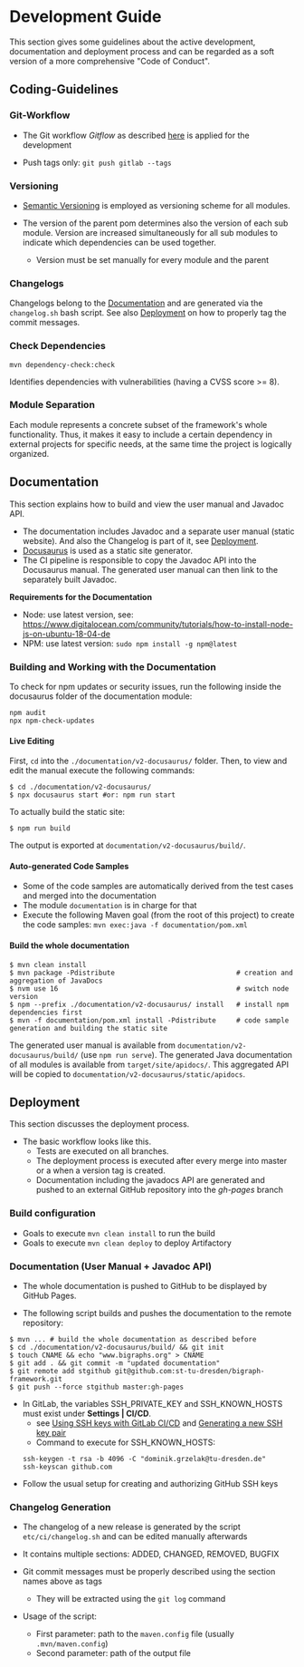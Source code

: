 # Development Guide

This section gives some guidelines about the active development, documentation and deployment process and can be regarded as a soft version of a more comprehensive "Code of Conduct".

## Coding-Guidelines

### Git-Workflow
- The Git workflow *Gitflow* as described [here](https://www.atlassian.com/git/tutorials/comparing-workflows/gitflow-workflow) is applied for the development 

- Push tags only: `git push gitlab --tags`

### Versioning

- [Semantic Versioning](https://semver.org/) is employed as versioning scheme for all modules.

- The version of the parent pom determines also the version of each sub module.
  Version are increased simultaneously for all sub modules to indicate which dependencies
  can be used together.
    - Version must be set manually for every module and the parent

### Changelogs

Changelogs belong to the [Documentation](#Documentation) and are generated via the `changelog.sh` bash script. 
See also [Deployment](#Deployment) on how to properly tag the commit messages.

### Check Dependencies

`mvn dependency-check:check`

Identifies dependencies with vulnerabilities (having a CVSS score >= 8).

### Module Separation

Each module represents a concrete subset of the framework's whole functionality.
Thus, it makes it easy to include a certain dependency in external projects for
specific needs, at the same time the project is logically organized.

## Documentation

This section explains how to build and view the user manual and Javadoc API.

- The documentation includes Javadoc and a separate user manual (static website).
And also the Changelog is part of it, see [Deployment](#Deployment).
- [Docusaurus](https://docusaurus.io/) is used as a static site generator. 
- The CI pipeline is responsible to copy the Javadoc API into the Docusaurus manual.
The generated user manual can then link to the separately built Javadoc.

**Requirements for the Documentation**

- Node: use latest version, see: https://www.digitalocean.com/community/tutorials/how-to-install-node-js-on-ubuntu-18-04-de
- NPM: use latest version: `sudo npm install -g npm@latest`


###  Building and Working with the Documentation

To check for npm updates or security issues, run the following inside the docusaurus folder of the documentation module:

```
npm audit
npx npm-check-updates
```

#### Live Editing

First, `cd` into the `./documentation/v2-docusaurus/` folder.
Then, to view and edit the manual execute the following commands:
```console
$ cd ./documentation/v2-docusaurus/
$ npx docusaurus start #or: npm run start
```

To actually build the static site:
```console
$ npm run build
```
The output is exported at `documentation/v2-docusaurus/build/`.

#### Auto-generated Code Samples

- Some of the code samples are automatically derived from the test cases and merged into the documentation
- The module `documentation` is in charge for that
- Execute the following Maven goal (from the root of this project) to create the code samples: `mvn exec:java -f documentation/pom.xml`

#### Build the whole documentation

```console
$ mvn clean install
$ mvn package -Pdistribute                              # creation and aggregation of JavaDocs 
$ nvm use 16                                            # switch node version
$ npm --prefix ./documentation/v2-docusaurus/ install   # install npm dependencies first
$ mvn -f documentation/pom.xml install -Pdistribute     # code sample generation and building the static site
```

The generated user manual is available from `documentation/v2-docusaurus/build/` (use `npm run serve`).
The generated Java documentation of all modules is available from `target/site/apidocs/`.
This aggregated API will be copied to `documentation/v2-docusaurus/static/apidocs`.

## Deployment

This section discusses the deployment process.

- The basic workflow looks like this.
  * Tests are executed on all branches.
  * The deployment process is executed after every merge into master or a when a version tag is created.
  * Documentation including the javadocs API are generated and pushed to an external GitHub repository into the *gh-pages* branch

### Build configuration

- Goals to execute `mvn clean install` to run the build
- Goals to execute `mvn clean deploy` to deploy Artifactory

### Documentation (User Manual + Javadoc API)

- The whole documentation is pushed to GitHub to be displayed by GitHub Pages.

- The following script builds and pushes the documentation to the remote repository:
```console
$ mvn ... # build the whole documentation as described before
$ cd ./documentation/v2-docusaurus/build/ && git init
$ touch CNAME && echo "www.bigraphs.org" > CNAME
$ git add . && git commit -m "updated documentation"
$ git remote add stgithub git@github.com:st-tu-dresden/bigraph-framework.git
$ git push --force stgithub master:gh-pages
```

- In GitLab, the variables SSH_PRIVATE_KEY and SSH_KNOWN_HOSTS must exist under **Settings | CI/CD**.
    - see [Using SSH keys with GitLab CI/CD](https://docs.gitlab.com/ee/ci/ssh_keys/)
    and [Generating a new SSH key pair](https://docs.gitlab.com/ee/ssh/#generating-a-new-ssh-key-pair)
    - Command to execute for SSH_KNOWN_HOSTS:
    ```console
    ssh-keygen -t rsa -b 4096 -C "dominik.grzelak@tu-dresden.de"
    ssh-keyscan github.com
    ```
- Follow the usual setup for creating and authorizing GitHub SSH keys

### Changelog Generation

- The changelog of a new release is generated by the script `etc/ci/changelog.sh` and can be edited
manually afterwards
- It contains multiple sections: ADDED, CHANGED, REMOVED, BUGFIX
- Git commit messages must be properly described using the section names
above as tags
    - They will be extracted using the `git log` command
  
- Usage of the script:
    - First parameter: path to the `maven.config` file (usually `.mvn/maven.config`)
    - Second parameter: path of the output file
